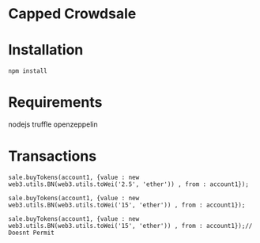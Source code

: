 # Capped Crowdsale

# Installation

```
npm install
```
# Requirements
nodejs
truffle
openzeppelin

# Transactions
```
sale.buyTokens(account1, {value : new web3.utils.BN(web3.utils.toWei('2.5', 'ether')) , from : account1});

sale.buyTokens(account1, {value : new web3.utils.BN(web3.utils.toWei('15', 'ether')) , from : account1});

sale.buyTokens(account1, {value : new web3.utils.BN(web3.utils.toWei('15', 'ether')) , from : account1});// Doesnt Permit
```
